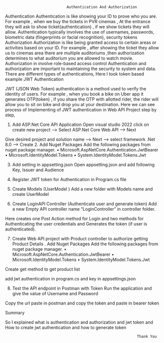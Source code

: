                                 Authentication And Authorization
Authentication
Authentication is like showing your ID to prove who you are. For example , when we buy the tickets in PVR cinemas , At the entrance they will ask to show ticket(authentication) , if we show tickets they will allow.
Authentication  typically involves the use of usernames, passwords, biometric data (fingerprints or facial recognition), security tokens
Authorization
Authorization is like being granted access to certain areas or activities based on your ID. For example , after showing the ticket they allow us to cinemas area there are multiple auditoriums ,then authorization determines to what auditorium you are allowed to watch movie.
Authorization in involve role-based access control
Authentication and authorization are important to maintaining the security to system and data.
There are different types of authentications, Here I took token based example
JWT Authentication

JWT (JSON Web Token) authentication is a method used to verify the identity of users.
For example , when you book a bike on Uber app it generates OTP(token) , if you share the OTP with allotted rider, the rider will allow you to sit on bike and drop you at your destination.
Here we can see process of Implementing of JWT authentication in Web API Project step by step,
1. Add ASP.Net Core API Application
Open visual studio 2022 click on create new project --> Select ASP.Net Core Web API --> Next

Give desired project and solution name --> Next --> select framework .Net 8.0 --> Create
2. Add Nuget Packages 
Add the following packages from nuget package manager.
•	Microsoft.AspNetCore.Authentication.JwtBearer
•	Microsoft.IdentityModel.Tokens
•	System.IdentityModel.Tokens.Jwt

3. Add setting in appsetting.json
Open appsetting.json and add following Key, Issuer and Audience
 
4. Register JWT token for Authentication in Program.cs file
 


5. Create Models (UserModel )
Add a new folder with Models name and create  UserModel 
 
6. Create LoginAPI Controller (Authenticate user and generate token)
Add a new Empty API controller name “LoginController” in controller folder.
 
Here creates one Post Action method for Login and two methods for Authenticating the user credentials and Generates the token (if user is authenticated).
 
 
 
 
7. Create Web API project with Product controller  to authorize getting Product Details 
. Add Nuget Packages 
Add the following packages from nuget package manager.
•	Microsoft.AspNetCore.Authentication.JwtBearer
•	Microsoft.IdentityModel.Tokens
•	System.IdentityModel.Tokens.Jwt


Create get method to get product list
 

add jwt authentication in program.cs and key in appsettings.json
 
 
8. Test the API endpoint in Postman with Token
Run the application and 
 give the value of Username and Password
 
Copy the url paste in postman and copy the token and paste in bearer token
 
Summary

So I explained what is authentication and authorization and jwt token and How to create jwt authentication and how to generate token

                                                                Thank You






